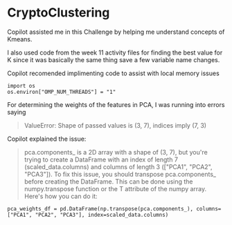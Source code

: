 # CryptoClustering 

Copilot assisted me in this Challenge by helping me understand concepts of Kmeans. 

I also used code from the week 11 activity files for finding the best value for K since it was basically the same thing save a few variable name changes. 

Copilot recomended implimenting code to assist with local memory issues

```
import os
os.environ["OMP_NUM_THREADS"] = "1"
```

For determining the weights of the features in PCA, I was running into errors saying 
>ValueError: Shape of passed values is (3, 7), indices imply (7, 3)

Copilot explained the issue: 
> pca.components_ is a 2D array with a shape of (3, 7), but you're trying to create a DataFrame with an index of length 7 (scaled_data.columns) and columns of length 3 (["PCA1", "PCA2", "PCA3"]).
> To fix this issue, you should transpose pca.components_ before creating the DataFrame. This can be done using the numpy.transpose function or the T attribute of the numpy array. Here's how you can do it:
```
pca_weights_df = pd.DataFrame(np.transpose(pca.components_), columns=["PCA1", "PCA2", "PCA3"], index=scaled_data.columns)
```
